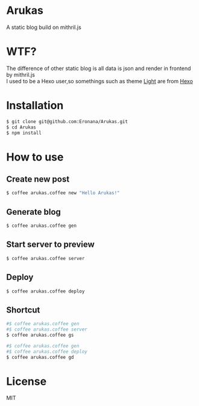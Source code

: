 # Arukas
A static blog build on mithril.js
# WTF?
The difference of other static blog is all data is json and render in frontend by mithril.js<br>
I used to be a Hexo user,so somethings such as theme [Light](https://github.com/hexojs/hexo-theme-light) are from [Hexo](https://github.com/hexojs/hexo)
# Installation
```bash
$ git clone git@github.com:Eronana/Arukas.git
$ cd Arukas
$ npm install
```
# How to use
## Create new post
```bash
$ coffee arukas.coffee new "Hello Arukas!"
```
## Generate blog
```bash
$ coffee arukas.coffee gen
```
## Start server to preview
```bash
$ coffee arukas.coffee server
```
## Deploy
```bash
$ coffee arukas.coffee deploy
```
## Shortcut
```bash
#$ coffee arukas.coffee gen
#$ coffee arukas.coffee server
$ coffee arukas.coffee gs
```
```bash
#$ coffee arukas.coffee gen
#$ coffee arukas.coffee deploy
$ coffee arukas.coffee gd
```
# License
MIT
